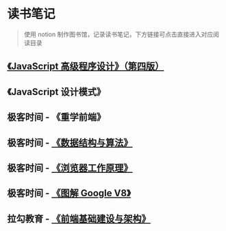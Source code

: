 # 读书笔记

> 使用 notion 制作图书馆，记录读书笔记，下方链接可点击直接进入对应阅读目录

## [《JavaScript 高级程序设计》（第四版）](https://www.notion.so/maxlxq/JavaScript-e3efb32ed65c4ff4b441b0abe54dc0cd)

## 《JavaScript 设计模式》

## 极客时间 - 《重学前端》

## 极客时间 - [《数据结构与算法》](https://www.notion.so/maxlxq/99cdccb85eb143d6a06187f80e7386b5)

## 极客时间 - [《浏览器工作原理》](https://www.notion.so/maxlxq/7aa8430337284365b167dd50c73411ce)

## 极客时间 - [《图解 Google V8》](https://www.notion.so/maxlxq/V8-4d5676f07e70437d906467bf0b028b69)

## 拉勾教育 - [《前端基础建设与架构》](基础建设和架构.md)
